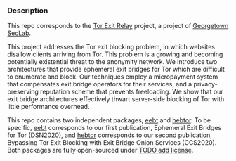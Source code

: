 ### Description

This repo corresponds to the [Tor Exit Relay](https://seclab.cs.georgetown.edu/hebtor/) project, 
a project of [Georgetown SecLab](https://seclab.cs.georgetown.edu/).

This project addresses the Tor exit blocking problem, in which websites disallow clients arriving from Tor. 
This problem is a growing and becoming potentially existential threat to the anonymity network. 
We introduce two architectures that provide ephemeral exit bridges for Tor which are difficult to enumerate 
and block. Our techniques employ a micropayment system that compensates exit bridge operators for their services, 
and a privacy-preserving reputation scheme that prevents freeloading. We show that our exit bridge architectures 
effectively thwart server-side blocking of Tor with little performance overhead.

This repo contains two independent packages, [eebt](https://github.com/GUSecLab/tor-exit-relays/blob/master/eebt) 
and [hebtor](https://github.com/GUSecLab/tor-exit-relays/tree/master/hebtor). To be specific, 
[eebt](https://github.com/GUSecLab/tor-exit-relays/blob/master/eebt) corresponds to our first publication, 
Ephemeral Exit Bridges for Tor (DSN2020), and [hebtor](https://github.com/GUSecLab/tor-exit-relays/tree/master/hebtor) 
corresponds to our second publication, Bypassing Tor Exit Blocking 
with Exit Bridge Onion Services (CCS2020). Both packages are fully open-sourced under [TODO add license]().
